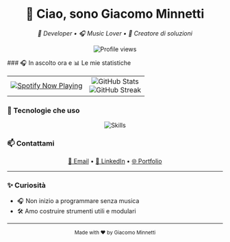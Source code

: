 <h1 align="center">👋 Ciao, sono Giacomo Minnetti</h1>
<p align="center"><em>🎥 Developer • 🎧 Music Lover • 🚀 Creatore di soluzioni</em></p>

<p align="center">
  <img src="https://komarev.com/ghpvc/?username=giacomo-minnetti&label=Profile%20views&color=0e75b6&style=flat" alt="Profile views" />
</p>
### 🎧 In ascolto ora e 📊 Le mie statistiche

<table align="center">
  <tr>
    <td align="center">
      <a href="https://github.com/kittinan/spotify-github-profile">
        <img src="https://spotify-github-profile.kittinanx.com/api/view?uid=n5gs7y94ghzvs1mtcrd5wj9dw&cover_image=true&theme=compact&show_offline=false&background_color=121212&interchange=false" alt="Spotify Now Playing" />
      </a>
    </td>
    <td align="center">
      <img src="https://github-readme-stats.vercel.app/api?username=giacomo-minnetti&show_icons=true&theme=radical&border_radius=10&hide_title=true" alt="GitHub Stats" />
      <br/>
      <img src="https://github-readme-streak-stats.herokuapp.com/?user=giacomo-minnetti&theme=radical&hide_border=true" alt="GitHub Streak"/>
    </td>
  </tr>
</table>


### 🧠 Tecnologie che uso

<p align="center">
  <img src="https://skillicons.dev/icons?i=c,cs,dotnet,java,mysql,html,css,js,linux" alt="Skills" />
</p>

### 📫 Contattami

<p align="center">
  <a href="mailto:giacomo.minnetti05@gmail.com">📧 Email</a> •
  <a href="https://www.linkedin.com/in/giacomo-minnetti-841b5b329/">💼 LinkedIn</a> •
  <a href="https://giacomo-minnetti.dev">🌐 Portfolio</a>
</p>

---

### ✨ Curiosità

- 🎧 Non inizio a programmare senza musica
- 🛠️ Amo costruire strumenti utili e modulari

---

<p align="center">
  <sub>Made with ❤️ by Giacomo Minnetti</sub>
</p>
